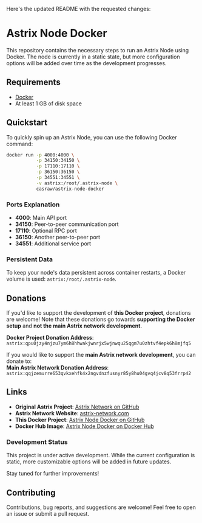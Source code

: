Here's the updated README with the requested changes:
# Astrix Node Docker

This repository contains the necessary steps to run an Astrix Node using Docker. The node is currently in a static state, but more configuration options will be added over time as the development progresses.

## Requirements

- [Docker](https://www.docker.com/)
- At least 1 GB of disk space

## Quickstart

To quickly spin up an Astrix Node, you can use the following Docker command:

```bash
docker run -p 4000:4000 \
           -p 34150:34150 \
           -p 17110:17110 \
           -p 36150:36150 \
           -p 34551:34551 \
           -v astrix:/root/.astrix-node \
           casraw/astrix-node-docker
```

### Ports Explanation

- **4000**: Main API port
- **34150**: Peer-to-peer communication port
- **17110**: Optional RPC port
- **36150**: Another peer-to-peer port
- **34551**: Additional service port

### Persistent Data

To keep your node's data persistent across container restarts, a Docker volume is used: `astrix:/root/.astrix-node`.

## Donations

If you'd like to support the development of **this Docker project**, donations are welcome! Note that these donations go towards **supporting the Docker setup** and **not the main Astrix network development**.

**Docker Project Donation Address**:  
`astrix:qpu0jzy4njzu7ym6h8hhwakjwnrjx5wjnwqu25qgm7u0zhtvf4epk6h8mjfq5`

If you would like to support the **main Astrix network development**, you can donate to:  
**Main Astrix Network Donation Address**:  
`astrix:qqjzemurre653qvkxehfk4x2ngvdnzfusnyr85y8hu04gvq4jcv8q53frrp42`

## Links

- **Original Astrix Project**: [Astrix Network on GitHub](https://github.com/astrix-network)
- **Astrix Network Website**: [astrix-network.com](https://astrix-network.com/)
- **This Docker Project**: [Astrix Node Docker on GitHub](https://github.com/Casraw/astrix-node-docker)
- **Docker Hub Image**: [Astrix Node Docker on Docker Hub](https://hub.docker.com/repository/docker/casraw/astrix-node-docker/general)

### Development Status

This project is under active development. While the current configuration is static, more customizable options will be added in future updates.

Stay tuned for further improvements!

## Contributing

Contributions, bug reports, and suggestions are welcome! Feel free to open an issue or submit a pull request.
